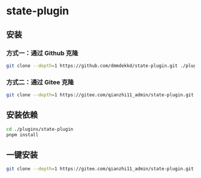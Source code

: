 # state-plugin

## 安装

### 方式一：通过 Github 克隆

```bash
git clone --depth=1 https://github.com/dmmdekkd/state-plugin.git ./plugins/state-plugin
```

### 方式二：通过 Gitee 克隆

```bash
git clone --depth=1 https://gitee.com/qianzhi11_admin/state-plugin.git ./plugins/state-plugin
```

## 安装依赖

```bash
cd ./plugins/state-plugin
pnpm install

```

## 一键安装

```bash
git clone --depth=1 https://gitee.com/qianzhi11_admin/state-plugin.git ./plugins/state-plugin && cd ./plugins/state-plugin && pnpm install 
```
